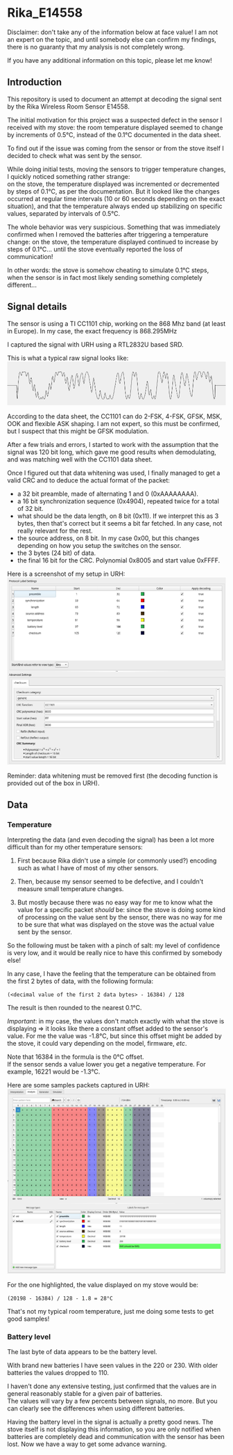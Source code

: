 # Rika_E14558

Disclaimer: don't take any of the information below at face value!
I am not an expert on the topic,
and until somebody else can confirm my findings,
there is no guaranty that my analysis is not completely wrong.

If you have any additional information on this topic,
please let me know!

## Introduction

This repository is used to document an attempt at decoding the signal sent by the Rika Wireless Room Sensor E14558.

The initial motivation for this project was a suspected defect in the sensor I received with my stove:
the room temperature displayed seemed to change by increments of 0.5°C,
instead of the 0.1°C documented in the data sheet.

To find out if the issue was coming from the sensor or from the stove itself I decided to check what was sent by the sensor.

While doing initial tests,
moving the sensors to trigger temperature changes,
I quickly noticed something rather strange: <br/>
on the stove, the temperature displayed was incremented or decremented by steps of 0.1°C,
as per the documentation.
But it looked like the changes occurred at regular time intervals (10 or 60 seconds depending on the exact situation),
and that the temperature always ended up stabilizing on specific values, separated by intervals of 0.5°C.

The whole behavior was very suspicious.
Something that was immediately confirmed when I removed the batteries after triggering a temperature change:
on the stove, the temperature displayed continued to increase by steps of 0.1°C... until the stove eventually reported the loss of communication!

In other words: the stove is somehow cheating to simulate 0.1°C steps, when the sensor is in fact most likely sending something completely different...

## Signal details

The sensor is using a TI CC1101 chip,
working on the 868 Mhz band (at least in Europe).
In my case,
the exact frequency is 868.295MHz

I captured the signal with URH using a RTL2832U based SRD.

This is what a typical raw signal looks like:
![Raw signal](images/raw_signal.png)

According to the data sheet,
the CC1101 can do 2-FSK, 4-FSK, GFSK, MSK, OOK and flexible ASK shaping.
I am not expert, so this must be confirmed,
but I suspect that this might be GFSK modulation.

After a few trials and errors, I started to work with the assumption that the signal was 120 bit long,
which gave me good results when demodulating,
and was matching well with the CC1101 data sheet.

Once I figured out that data whitening was used,
I finally managed to get a valid CRC and to deduce the actual format of the packet:
- a 32 bit preamble, made of alternating 1 and 0 (0xAAAAAAAA).
- a 16 bit synchronization sequence (0x4904), repeated twice for a total of 32 bit.
- what should be the data length, on 8 bit (0x11). If we interpret this as 3 bytes, then that's correct but it seems a bit far fetched. In any case, not really relevant for the rest.
- the source address, on 8 bit. In my case 0x00,
but this changes depending on how you setup the switches on the sensor.
- the 3 bytes (24 bit) of data.
- the final 16 bit for the CRC. Polynomial 0x8005 and start value 0xFFFF.

Here is a screenshot of my setup in URH:
![Packet format](images/urh_packet_format.png)

Reminder: data whitening must be removed first (the decoding function is provided out of the box in URH).

## Data

### Temperature

Interpreting the data (and even decoding the signal) has been a lot more difficult than for my other temperature sensors:

1. First because Rika didn't use a simple (or commonly used?) encoding such as what I have of most of my other sensors.

2. Then, because my sensor seemed to be defective, and I couldn't measure small temperature changes.

3. But mostly because there was no easy way for me to know what the value for a specific packet *should* be: since the stove is doing some kind of processing on the value sent by the sensor, there was no way for me to be sure that what was displayed on the stove was the actual value sent by the sensor.

So the following must be taken with a pinch of salt:
my level of confidence is very low,
and it would be really nice to have this confirmed by somebody else!

In any case, I have the feeling that the temperature can be obtained from the first 2 bytes of data,
with the following formula:

```
(<decimal value of the first 2 data bytes> - 16384) / 128
```

The result is then rounded to the nearest 0.1°C.

*Important*: in my case, the values don't match exactly with what the stove is displaying => it looks like there a constant offset added to the sensor's value. For me the value was -1.8°C, but since this offset might be added by the stove, it could vary depending on the model, firmware, _etc_.

Note that 16384 in the formula is the 0°C offset. <br/>
If the sensor sends a value lower you get a negative temperature. For example, 16221 would be -1.3°C.

Here are some samples packets captured in URH:
![Packet format](images/sample_packets.png)

For the one highlighted, the value displayed on my stove would be:
```
(20198 - 16384) / 128 - 1.8 = 28°C
```

That's not my typical room temperature,
just me doing some tests to get good samples!

### Battery level

The last byte of data appears to be the battery level.

With brand new batteries I have seen values in the 220 or 230. With older batteries the values dropped to 110.

I haven't done any extensive testing,
just confirmed that the values are in general reasonably stable for a given pair of batteries. <br/>
The values will vary by a few percents between signals, no more.
But you can clearly see the differences when using different batteries.

Having the battery level in the signal is actually a pretty good news.
The stove itself is not displaying this information,
so you are only notified when batteries are completely dead and communication with the sensor has been lost.
Now we have a way to get some advance warning.



